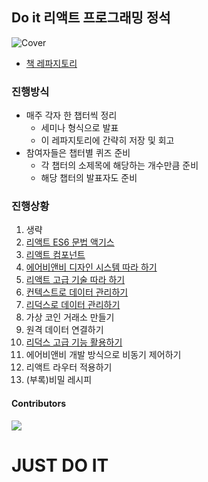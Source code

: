 ## Do it 리액트 프로그래밍 정석

![Cover](https://image.yes24.com/momo/TopCate2918/MidCate010/291798691.jpg)

- [책 레파지토리](https://github.com/justinpark/justin-do-it-react)

### 진행방식

- 매주 각자 한 챕터씩 정리
  - 세미나 형식으로 발표
  - 이 레파지토리에 간략히 저장 및 회고
- 참여자들은 챕터별 퀴즈 준비
  - 각 챕터의 소제목에 해당하는 개수만큼 준비
  - 해당 챕터의 발표자도 준비

### 진행상황

1. 생략
2. [리액트 ES6 문법 액기스](20200830/chapter2.md)
3. [리액트 컴포넌트](20200830/chapter3.md)
4. [에어비앤비 디자인 시스템 따라 하기](20200906/chapter4.md)
5. [리액트 고급 기술 따라 하기](20200906/chapter5.md)
6. [컨텍스트로 데이터 관리하기](20200906/chapter6.md)
7. [리덕스로 데이터 관리하기](20200913/chapter7.md)
8. 가상 코인 거래소 만들기
9. 원격 데이터 연결하기
10. [리덕스 고급 기능 활용하기](20200913/chapter10.md)
11. 에어비앤비 개발 방식으로 비동기 제어하기
12. 리액트 라우터 적용하기
13. (부록)비밀 레시피

#### Contributors

<a href="https://github.com/Road-of-CODEr/do-it-react/graphs/contributors">
  <img src="https://contributors-img.web.app/image?repo=Road-of-CODEr/do-it-react" />
</a>

# JUST DO IT

